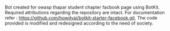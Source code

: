 Bot created for owasp thapar student chapter facbook page using BotKit.
Required attributions regarding the repository are intact.
For documentation refer :  https://github.com/howdyai/botkit-starter-facebook.git.
The code provided is modified and redesigned according to the need of society.

